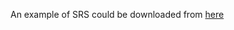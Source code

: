 An example of SRS could be downloaded from [here](http://www.cse.msu.edu/~chengb/RE-491/Papers/SRSExample-webapp.doc)
